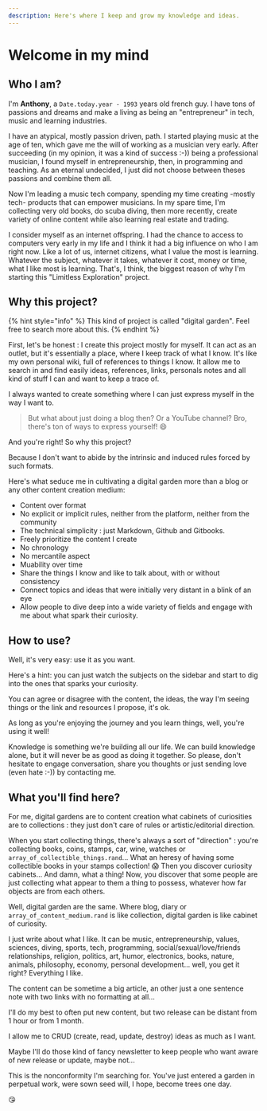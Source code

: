 ```yaml
---
description: Here's where I keep and grow my knowledge and ideas.
---
```


# Welcome in my mind

## Who I am?

I'm **Anthony**, a `Date.today.year - 1993` years old french guy. I have tons of passions and dreams and make a living as being an "entrepreneur" in tech, music and learning industries.

I have an atypical, mostly passion driven, path. I started playing music at the age of ten, which gave me the will of working as a musician very early. After succeeding \(in my opinion, it was a kind of success :-\)\) being a professional musician, I found myself in entrepreneurship, then, in programming and teaching. As an eternal undecided, I just did not choose between theses passions and combine them all.

Now I'm leading a music tech company, spending my time creating -mostly tech- products that can empower musicians. In my spare time, I'm collecting very old books, do scuba diving, then more recently, create variety of online content while also learning real estate and trading.

I consider myself as an internet offspring. I had the chance to access to computers very early in my life and I think it had a big influence on who I am right now. Like a lot of us, internet citizens, what I value the most is learning. Whatever the subject, whatever it takes, whatever it cost, money or time, what I like most is learning. That's, I think, the biggest reason of why I'm starting this "Limitless Exploration" project.

## Why this project?

{% hint style="info" %}
This kind of project is called "digital garden". Feel free to search more about this.
{% endhint %}

First, let's be honest : I create this project mostly for myself. It can act as an outlet, but it's essentially a place, where I keep track of what I know. It's like my own personal wiki, full of references to things I know. It allow me to search in and find easily ideas, references, links, personals notes and all kind of stuff I can and want to keep a trace of.

I always wanted to create something where I can just express myself in the way I want to.

> But what about just doing a blog then? Or a YouTube channel? Bro, there's ton of ways to express yourself! 😄

And you're right! So why this project?

Because I don't want to abide by the intrinsic and induced rules forced by such formats.

Here's what seduce me in cultivating a digital garden more than a blog or any other content creation medium:

* Content over format
* No explicit or implicit rules, neither from the platform, neither from the community
* The technical simplicity : just Markdown, Github and Gitbooks. 
* Freely prioritize the content I create
* No chronology
* No mercantile aspect
* Muability over time
* Share the things I know and like to talk about, with or without consistency
* Connect topics and ideas that were initially very distant in a blink of an eye
* Allow people to dive deep into a wide variety of fields and engage with me about what spark their curiosity. 

## How to use?

Well, it's very easy: use it as you want.

Here's a hint: you can just watch the subjects on the sidebar and start to dig into the ones that sparks your curiosity.

You can agree or disagree with the content, the ideas, the way I'm seeing things or the link and resources I propose, it's ok.

As long as you're enjoying the journey and you learn things, well, you're using it well!

Knowledge is something we're building all our life. We can build knowledge alone, but it will never be as good as doing it together. So please, don't hesitate to engage conversation, share you thoughts or just sending love \(even hate :-\)\) by contacting me.

## What you'll find here?

For me, digital gardens are to content creation what cabinets of curiosities are to collections : they just don't care of rules or artistic/editorial direction.

When you start collecting things, there's always a sort of "direction" : you're collecting books, coins, stamps, car, wine, watches or `array_of_collectible_things.rand`... What an heresy of having some collectible books in your stamps collection! 😱 Then you discover curiosity cabinets... And damn, what a thing! Now, you discover that some people are just collecting what appear to them a thing to possess, whatever how far objects are from each others.

Well, digital garden are the same. Where blog, diary or `array_of_content_medium.rand` is like collection, digital garden is like cabinet of curiosity.

I just write about what I like. It can be music, entrepreneurship, values, sciences, diving, sports, tech, programming, social/sexual/love/friends relationships, religion, politics, art, humor, electronics, books, nature, animals, philosophy, economy, personal development... well, you get it right? Everything I like.

The content can be sometime a big article, an other just a one sentence note with two links with no formatting at all...

I'll do my best to often put new content, but two release can be distant from 1 hour or from 1 month.

I allow me to CRUD \(create, read, update, destroy\) ideas as much as I want.

Maybe I'll do those kind of fancy newsletter to keep people who want aware of new release or update, maybe not...

This is the nonconformity I'm searching for. You've just entered a garden in perpetual work, were sown seed will, I hope, become trees one day.

😘

